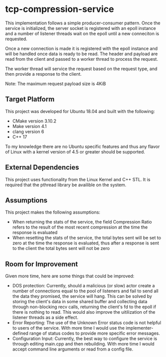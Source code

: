 # tcp-compression-service
This implementation follows a simple producer-consumer pattern. Once the service is initialized, the server socket is registered with an epoll instance and a number of listener threads wait on the epoll until a new conneciton is requested.

Once a new connection is made it is registered with the epoll instance and will be handled once data is ready to be read. The header and payload are read from the client and passed to a worker thread to process the request. 

The worker thread will service the request based on the request type, and then provide a response to the client.

Note: The maximum request payload size is 4KiB

## Target Platform
This project was developed for Ubuntu 18.04 and built with the following:

- CMake version 3.10.2
- Make  version 4.1
- clang version 6
- C++ 17

To my knowledge there are no Ubuntu specific features and thus any flavor of Linux with a kernel version of 4.5 or greater should be supported. 

## External Dependencies
This project uses functionality from the Linux Kernel and C++ STL. It is required that the pthread library be availible on the system. 

## Assumptions
This project makes the following assumptions:
- When returning the stats of the service, the field Compression Ratio refers to the result of the most recent compression at the time the response is evaluated
- When resetting the stats of the service, the total bytes sent will be set to zero at the time the response is evaluated, thus after a response is sent to the client the total bytes sent will not be zero

## Room for Improvement
Given more time, here are some things that could be improved:
- DOS protection: Currently, should a malicious (or slow) actor create a number of connections equal to the pool of listeners and fail to send all the data they promised, the service will hang. This can be solved by storing the client's data in some shared buffer and collecting data through non-blocking recv calls, returning the client's fd to the epoll if there is nothing to read. This would also improve the uitilization of the listener threads as a side effect.
- Error Reporting: The use of the Unknown Error status code is not helpful to users of the service. With more time I would use the implementer-defined range of status codes to provide more specific error messages.
- Configuration Input: Currently, the best way to configure the service is through editing main.cpp and then rebuilding. With more time I would accept command line arguments or read from a config file.